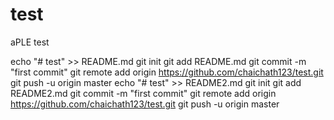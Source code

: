 # test
aPLE test

echo "# test" >> README.md
git init
git add README.md
git commit -m "first commit"
git remote add origin https://github.com/chaichath123/test.git
git push -u origin master
echo "# test" >> README2.md
git init
git add README2.md
git commit -m "first commit"
git remote add origin https://github.com/chaichath123/test.git
git push -u origin master
